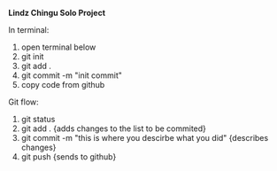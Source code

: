 **Lindz Chingu Solo Project**

In terminal: 
1) open terminal below
2) git init
3) git add .
3) git commit -m "init commit"
4) copy code from github


Git flow:

1) git status
2) git add . {adds changes to the list to be commited}
3) git commit -m "this is where you descirbe what you did" {describes changes}
4) git push {sends to github}

